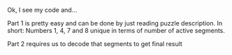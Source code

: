 Ok, I see my code and...

Part 1 is pretty easy and can be done by just reading puzzle description.
In short: Numbers 1, 4, 7 and 8 unique in terms of number of active segments.

Part 2 requires us to decode that segments to get final result
